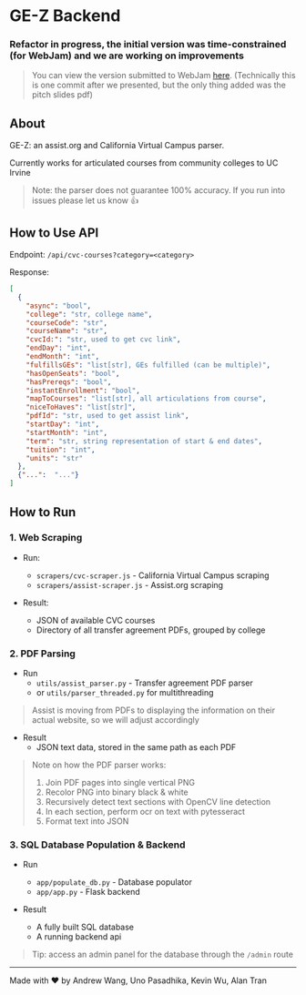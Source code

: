 # GE-Z Backend

### Refactor in progress, the initial version was time-constrained (for WebJam) and we are working on improvements
>You can view the version submitted to WebJam [here](../../tree/a6de9cdc4de2bbde49d89e6c9b6d760331286244). (Technically this is one commit after we presented, but the only thing added was the pitch slides pdf)

## About 

GE-Z: an assist.org and California Virtual Campus parser.

Currently works for articulated courses from community colleges to UC Irvine
>Note: the parser does not guarantee 100% accuracy. If you run into issues please let us know :+1:


## How to Use API

Endpoint: `/api/cvc-courses?category=<category>`

Response: 
```json
[
  {
    "async": "bool",
    "college": "str, college name",
    "courseCode": "str",
    "courseName": "str",
    "cvcId:": "str, used to get cvc link",
    "endDay": "int",
    "endMonth": "int",
    "fulfillsGEs": "list[str], GEs fulfilled (can be multiple)",
    "hasOpenSeats": "bool",
    "hasPrereqs": "bool",
    "instantEnrollment": "bool",
    "mapToCourses": "list[str], all articulations from course",
    "niceToHaves": "list[str]",
    "pdfId": "str, used to get assist link",
    "startDay": "int",
    "startMonth": "int",
    "term": "str, string representation of start & end dates",
    "tuition": "int",
    "units": "str"
  },
  {"...":  "..."}
]

```


## How to Run

### 1. Web Scraping

* Run:
  * `scrapers/cvc-scraper.js` - California Virtual Campus scraping
  * `scrapers/assist-scraper.js` - Assist.org scraping


* Result:
  * JSON of available CVC courses 
  * Directory of all transfer agreement PDFs, grouped by college

### 2. PDF Parsing

* Run
  * `utils/assist_parser.py` - Transfer agreement PDF parser
  *  or `utils/parser_threaded.py` for multithreading
> Assist is moving from PDFs to displaying the information on their actual website, so we will adjust accordingly 
  

* Result
  * JSON text data, stored in the same path as each PDF
  
> Note on how the PDF parser works: 
> 1. Join PDF pages into single vertical PNG
> 2. Recolor PNG into binary black & white
> 3. Recursively detect text sections with OpenCV line detection
> 4. In each section, perform ocr on text with pytesseract
> 5. Format text into JSON


### 3. SQL Database Population & Backend

* Run
  * `app/populate_db.py` - Database populator
  * `app/app.py` - Flask backend


* Result
  * A fully built SQL database
  * A running backend api

> Tip: access an admin panel for the database through the `/admin` route


---
Made with ❤️ by Andrew Wang, Uno Pasadhika, Kevin Wu, Alan Tran
